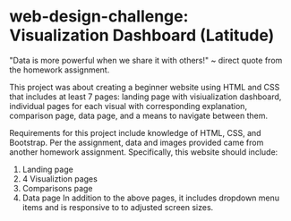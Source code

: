 # web-design-challenge: Visualization Dashboard (Latitude)

"Data is more powerful when we share it with others!" ~ direct quote from the homework assignment. 

This project was about creating a beginner website using HTML and CSS that includes at least 7 pages: landing page with visiualization dashboard, individual pages for each visual with corresponding explanation, comparison page, data page, and a means to navigate between them.

Requirements for this project include knowledge of HTML, CSS, and Bootstrap.  Per the assignment, data and images provided came from another homework assignment.
Specifically, this website should include:
1. Landing page
2. 4 Visualiztion pages
3. Comparisons page
4. Data page
In addition to the above pages, it includes dropdown menu items and is responsive to to adjusted screen sizes.






